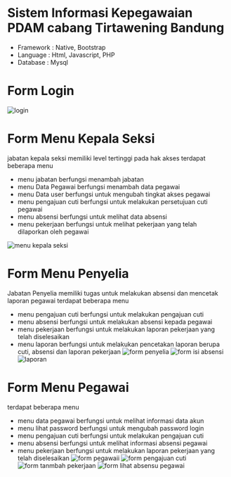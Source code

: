 # Sistem Informasi Kepegawaian PDAM cabang Tirtawening Bandung

- Framework : Native, Bootstrap
- Language  : Html, Javascript, PHP
- Database  : Mysql

# Form Login

![login](https://user-images.githubusercontent.com/70549506/209327230-b3fdc5af-fe95-455c-9766-87fe4a45d5e5.PNG)

# Form Menu Kepala Seksi
jabatan kepala seksi memiliki level tertinggi pada hak akses
terdapat beberapa menu
- menu jabatan berfungsi menambah jabatan
- menu Data Pegawai berfungsi menambah data pegawai
- menu Data user berfungsi untuk mengubah tingkat akses pegawai
- menu pengajuan cuti berfungsi untuk melakukan persetujuan cuti pegawai
- menu absensi berfungsi untuk melihat data absensi 
- menu pekerjaan berfungsi untuk melihat pekerjaan yang telah dilaporkan oleh pegawai

![menu kepala seksi](https://user-images.githubusercontent.com/70549506/209327402-d8b6ee67-1e85-43fc-b63c-c653d2adc706.PNG)

# Form Menu Penyelia
Jabatan Penyelia memiliki tugas untuk melakukan absensi dan mencetak laporan pegawai
terdapat beberapa menu 
- menu pengajuan cuti berfungsi untuk melakukan pengajuan cuti
- menu absensi berfungsi untuk melakukan absensi kepada pegawai
- menu pekerjaan berfungsi untuk melakukan laporan pekerjaan yang telah diselesaikan
- menu laporan berfungsi untuk melakukan pencetakan laporan berupa cuti, absensi dan laporan pekerjaan
![form penyelia](https://user-images.githubusercontent.com/70549506/209328735-2c2c19f4-b4f6-4a56-b360-560226444c5a.PNG)
![form isi absensi](https://user-images.githubusercontent.com/70549506/209328808-46dd0614-bfc5-47a1-a41c-68ffc1f2c12a.PNG)
![laporan](https://user-images.githubusercontent.com/70549506/209328835-c72efffe-1f01-4af9-b705-db2464acd160.PNG)

# Form Menu Pegawai
terdapat beberapa menu
- menu data pegawai berfungsi untuk melihat informasi data akun
- menu lihat password berfungsi untuk mengubah password login
- menu pengajuan cuti berfungsi untuk melakukan pengajuan cuti
- menu absensi berfungsi untuk melihat informasi absensi pegawai
- menu pekerjaan berfungsi untuk melakukan laporan pekerjaan yang telah diselesaikan
![form pegawaii](https://user-images.githubusercontent.com/70549506/209329330-d01b5131-0602-4932-ae7d-85235c2401de.PNG)
![form pengajuan cuti](https://user-images.githubusercontent.com/70549506/209329395-4b5d13cc-f0a6-4342-bfdf-2cfaaecf6657.PNG)
![form tanmbah pekerjaan](https://user-images.githubusercontent.com/70549506/209329559-b1e2211c-2390-4ebb-bd53-1a949f25908b.PNG)
![form lihat absensu pegawai](https://user-images.githubusercontent.com/70549506/209329584-2e2e1191-e4c6-4145-a172-d9c5a6184227.PNG)


